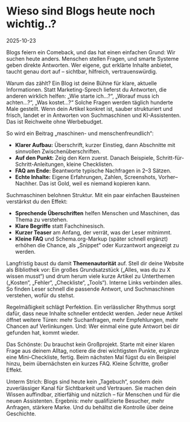 <!doctype html><html lang="de">
<head>
<meta charset="utf-8">
<title>Wieso sind Blogs heute noch wichtig..? — Blog</title>
<meta name="description" content="">
<meta name="viewport" content="width=device-width, initial-scale=1">
<link rel="canonical" href="https://zukunftsberatung.xyz/blog/posts/2025-10-23-wieso-sind-blogs-heute-noch-wichtig.md">
<meta property="og:title" content="Wieso sind Blogs heute noch wichtig..?">
<meta property="og:description" content="">

<meta property="og:type" content="article">
<meta property="article:published_time" content="2025-10-23">
<script type="application/ld+json">
  {"@context":"https://schema.org","@type":"Article","headline":"Wieso sind Blogs heute noch wichtig..?","datePublished":"2025-10-23","keywords":""}
  </script>
  <link rel="stylesheet" href="/assets/mobirise/css/mbr-additional.css">
  </head>
  <body>
  <main class="container" style="max-width:900px;margin:2rem auto;padding:1rem">
  <h1>Wieso sind Blogs heute noch wichtig..?</h1>
  <p><time datetime="2025-10-23">2025-10-23</time></p>
  
  <p>Blogs feiern ein Comeback, und das hat einen einfachen Grund: Wir suchen heute anders. Menschen stellen Fragen, und smarte Systeme geben direkte Antworten. Wer eigene, gut erklärte Inhalte anbietet, taucht genau dort auf – sichtbar, hilfreich, vertrauenswürdig.</p>
<p>Warum das zählt? Ein Blog ist deine Bühne für klare, aktuelle Informationen. Statt Marketing-Sprech lieferst du Antworten, die anderen wirklich helfen: „Wie starte ich…?“, „Worauf muss ich achten…?“, „Was kostet…?“ Solche Fragen werden täglich hunderte Male gestellt. Wenn dein Artikel konkret ist, sauber strukturiert und frisch, landet er in Antworten von Suchmaschinen und KI-Assistenten. Das ist Reichweite ohne Werbebudget.</p>
<p>So wird ein Beitrag „maschinen- und menschenfreundlich“:</p>
<ul>
<li><strong>Klarer Aufbau:</strong> Überschrift, kurzer Einstieg, dann Abschnitte mit sinnvollen Zwischenüberschriften.</li>
<li><strong>Auf den Punkt:</strong> Zeig den Kern zuerst. Danach Beispiele, Schritt-für-Schritt-Anleitungen, kleine Checklisten.</li>
<li><strong>FAQ am Ende:</strong> Beantworte typische Nachfragen in 2–3 Sätzen.</li>
<li><strong>Echte Inhalte:</strong> Eigene Erfahrungen, Zahlen, Screenshots, Vorher–Nachher. Das ist Gold, weil es niemand kopieren kann.</li>
</ul>
<p>Suchmaschinen belohnen Struktur. Mit ein paar einfachen Bausteinen verstärkst du den Effekt:</p>
<ul>
<li><strong>Sprechende Überschriften</strong> helfen Menschen und Maschinen, das Thema zu verstehen.</li>
<li><strong>Klare Begriffe</strong> statt Fachchinesisch.</li>
<li><strong>Kurzer Teaser</strong> am Anfang, der verrät, was der Leser mitnimmt.</li>
<li><strong>Kleine FAQ</strong> und Schema.org-Markup (später schnell ergänzt) erhöhen die Chance, als „Snippet“ oder Kurzantwort angezeigt zu werden.</li>
</ul>
<p>Langfristig baust du damit <strong>Themenautorität</strong> auf. Stell dir deine Website als Bibliothek vor: Ein großes Grundsatzstück („Alles, was du zu X wissen musst“) und drum herum viele kurze Artikel zu Unterthemen („Kosten“, „Fehler“, „Checkliste“, „Tools“). Interne Links verbinden alles. So finden Leser schnell die passende Antwort, und Suchmaschinen verstehen, wofür du stehst.</p>
<p>Regelmäßigkeit schlägt Perfektion. Ein verlässlicher Rhythmus sorgt dafür, dass neue Inhalte schneller entdeckt werden. Jeder neue Artikel öffnet weitere Türen: mehr Suchanfragen, mehr Empfehlungen, mehr Chancen auf Verlinkungen. Und: Wer einmal eine gute Antwort bei dir gefunden hat, kommt wieder.</p>
<p>Das Schönste: Du brauchst kein Großprojekt. Starte mit einer klaren Frage aus deinem Alltag, notiere die drei wichtigsten Punkte, ergänze eine Mini-Checkliste, fertig. Beim nächsten Mal fügst du ein Beispiel hinzu, beim übernächsten ein kurzes FAQ. Kleine Schritte, großer Effekt.</p>
<p>Unterm Strich: Blogs sind heute kein „Tagebuch“, sondern dein zuverlässiger Kanal für Sichtbarkeit und Vertrauen. Sie machen dein Wissen auffindbar, zitierfähig und nützlich – für Menschen und für die neuen Assistenten. Ergebnis: mehr qualifizierte Besucher, mehr Anfragen, stärkere Marke. Und du behältst die Kontrolle über deine Geschichte.</p>
  </main>
</body></html>